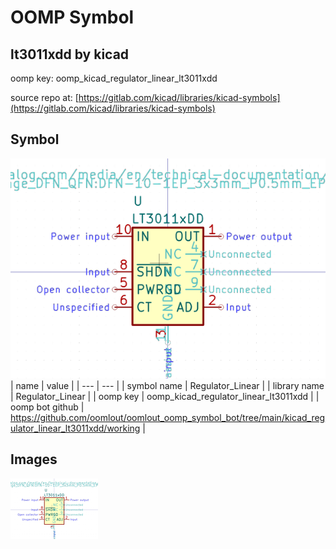 # OOMP Symbol  
## lt3011xdd  by kicad  
  
oomp key: oomp_kicad_regulator_linear_lt3011xdd  
  
source repo at: [https://gitlab.com/kicad/libraries/kicad-symbols](https://gitlab.com/kicad/libraries/kicad-symbols)  
## Symbol  
  
[![working.png](working_600.png)](working.png)  
| name | value | 
| --- | --- | 
| symbol name | Regulator_Linear | 
| library name | Regulator_Linear | 
| oomp key | oomp_kicad_regulator_linear_lt3011xdd | 
| oomp bot github | https://github.com/oomlout/oomlout_oomp_symbol_bot/tree/main/kicad_regulator_linear_lt3011xdd/working | 
## Images  
  
[![working.png](working_140.png)](working.png)  
